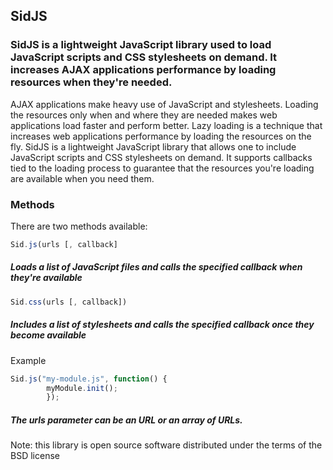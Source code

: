 ## SidJS
### SidJS is a lightweight JavaScript library used to load JavaScript scripts and CSS stylesheets on demand. It increases AJAX applications performance by loading resources when they're needed.

AJAX applications make heavy use of JavaScript and stylesheets. Loading the resources only when and where they are needed makes web applications load faster and perform better.
Lazy loading is a technique that increases web applications performance by loading the resources on the fly.
SidJS is a lightweight JavaScript library that allows one to include JavaScript scripts and CSS stylesheets on demand. It supports callbacks tied to the loading process to guarantee that the resources you're loading are available when you need them.

### Methods
There are two methods available:
```javascript
Sid.js(urls [, callback]
```
##### Loads a list of JavaScript files and calls the specified callback when they're available
```javascript
Sid.css(urls [, callback])
```
##### Includes a list of stylesheets and calls the specified callback once they become available
Example
```javascript
Sid.js("my-module.js", function() {
        myModule.init();
        });
```
##### The urls parameter can be an URL or an array of URLs.

Note: this library is open source software distributed under the terms of the BSD license

